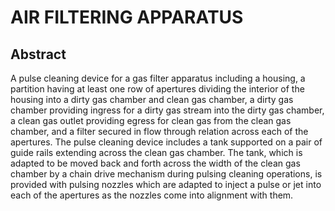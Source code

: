 # AIR FILTERING APPARATUS

## Abstract
A pulse cleaning device for a gas filter apparatus including a housing, a partition having at least one row of apertures dividing the interior of the housing into a dirty gas chamber and clean gas chamber, a dirty gas chamber providing ingress for a dirty gas stream into the dirty gas chamber, a clean gas outlet providing egress for clean gas from the clean gas chamber, and a filter secured in flow through relation across each of the apertures. The pulse cleaning device includes a tank supported on a pair of guide rails extending across the clean gas chamber. The tank, which is adapted to be moved back and forth across the width of the clean gas chamber by a chain drive mechanism during pulsing cleaning operations, is provided with pulsing nozzles which are adapted to inject a pulse or jet into each of the apertures as the nozzles come into alignment with them.